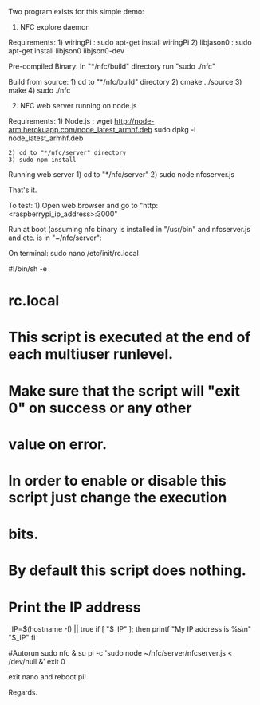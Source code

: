 Two program exists for this simple demo:


1) NFC explore daemon

Requirements:
	1) wiringPi  : sudo apt-get install wiringPi
	2) libjason0 : sudo apt-get install libjson0 libjson0-dev

Pre-compiled Binary:
	In "*/nfc/build" directory run "sudo ./nfc"
	
Build from source:
	1) cd to "*/nfc/build" directory
	2) cmake ../source
	3) make
	4) sudo ./nfc

2) NFC web server running on node.js

Requirements:
	1) Node.js : wget http://node-arm.herokuapp.com/node_latest_armhf.deb 
		     sudo dpkg -i node_latest_armhf.deb

	2) cd to "*/nfc/server" directory
	3) sudo npm install

Running web server
	1) cd to "*/nfc/server"
	2) sudo node nfcserver.js

That's it.


To test:
	1) Open web browser and go to "http:<raspberrypi_ip_address>:3000"


Run at boot (assuming nfc binary is installed in "/usr/bin" and nfcserver.js and etc. is in "~/nfc/server":

On terminal:
	sudo nano /etc/init/rc.local


#!/bin/sh -e
#
# rc.local
#
# This script is executed at the end of each multiuser runlevel.
# Make sure that the script will "exit 0" on success or any other
# value on error.
#
# In order to enable or disable this script just change the execution
# bits.
#
# By default this script does nothing.

# Print the IP address
_IP=$(hostname -I) || true
if [ "$_IP" ]; then
  printf "My IP address is %s\n" "$_IP"
fi

#Autorun
sudo nfc &
su pi -c 'sudo node ~/nfc/server/nfcserver.js < /dev/null  &'
exit 0

exit nano and reboot pi!

Regards.	

